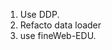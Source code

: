 <!-- 1. use tiktoken. -->
<!-- 1. use a proper TensorDataset and Dataloader. -->
<!-- 1. Use config instead of huge method declarations. -->
<!-- 1. Use GeLU. -->
<!-- 1. Use better initialization -->
<!-- 1. Tie embedding and unembedding layers weights. -->
<!-- 1. use flash attention. -->
<!-- 1. set the weights to TFloat32 or bfloat16?. -->
<!-- 1. use bfloat with amp and "high" precision for float32 matmul. -->
<!-- 1. Use torch.compile. -->
<!-- 1. Use gradient accumulation and increase batch size. -->
<!-- 1. Use gradient clipping. -->
<!-- 1. Use fused AdamW -->
<!-- 1. Use a learning rate scheduler. -->
<!-- 1. Better handling of optimizer hyperparameters. -->
1. Use DDP.
1. Refacto data loader
1. use fineWeb-EDU.